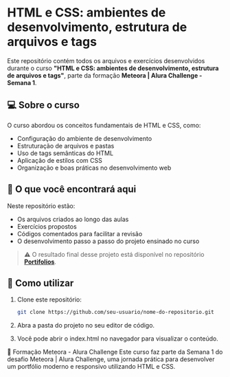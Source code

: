# HTML e CSS: ambientes de desenvolvimento, estrutura de arquivos e tags

Este repositório contém todos os arquivos e exercícios desenvolvidos durante o curso **"HTML e CSS: ambientes de desenvolvimento, estrutura de arquivos e tags"**, parte da formação **Meteora | Alura Challenge - Semana 1**.

## 💻 Sobre o curso

O curso abordou os conceitos fundamentais de HTML e CSS, como:

- Configuração do ambiente de desenvolvimento  
- Estruturação de arquivos e pastas  
- Uso de tags semânticas do HTML  
- Aplicação de estilos com CSS  
- Organização e boas práticas no desenvolvimento web

## 📂 O que você encontrará aqui

Neste repositório estão:

- Os arquivos criados ao longo das aulas  
- Exercícios propostos  
- Códigos comentados para facilitar a revisão  
- O desenvolvimento passo a passo do projeto ensinado no curso

> ⚠️ O resultado final desse projeto está disponível no repositório [**Portifolios**](https://github.com/JonathanBufon/Portifolios).

## 🚀 Como utilizar

1. Clone este repositório:
   ```bash
   git clone https://github.com/seu-usuario/nome-do-repositorio.git
2. Abra a pasta do projeto no seu editor de código.

3. Você pode abrir o index.html no navegador para visualizar o conteúdo.

📘 Formação Meteora - Alura Challenge
Este curso faz parte da Semana 1 do desafio Meteora | Alura Challenge, uma jornada prática para desenvolver um portfólio moderno e responsivo utilizando HTML e CSS.

